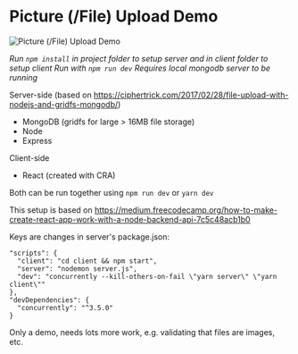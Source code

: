 # Picture (/File) Upload Demo

![Picture (/File) Upload Demo]("/file_upload.png")

*Run `npm install` in project folder to setup server and in client folder to setup client*
*Run with `npm run dev`*
*Requires local mongodb server to be running*

Server-side (based on https://ciphertrick.com/2017/02/28/file-upload-with-nodejs-and-gridfs-mongodb/)
- MongoDB (gridfs for large > 16MB file storage)
- Node
- Express

Client-side
- React (created with CRA)

Both can be run together using
`npm run dev` or `yarn dev`

This setup is based on https://medium.freecodecamp.org/how-to-make-create-react-app-work-with-a-node-backend-api-7c5c48acb1b0

Keys are changes in server's package.json:

```
"scripts": {
  "client": "cd client && npm start",
  "server": "nodemon server.js",
  "dev": "concurrently --kill-others-on-fail \"yarn server\" \"yarn client\""
},
"devDependencies": {
  "concurrently": "^3.5.0"
}
```


Only a demo, needs lots more work, e.g. validating that files are images, etc.

